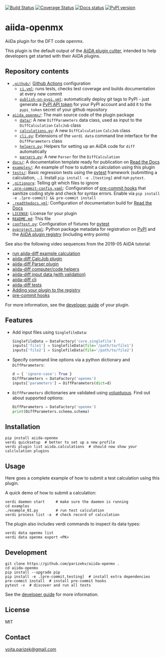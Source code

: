 [![Build Status][ci-badge]][ci-link]
[![Coverage Status][cov-badge]][cov-link]
[![Docs status][docs-badge]][docs-link]
[![PyPI version][pypi-badge]][pypi-link]

# aiida-openmx

AiiDa plugin for the DFT code openmx.

This plugin is the default output of the
[AiiDA plugin cutter](https://github.com/aiidateam/aiida-plugin-cutter),
intended to help developers get started with their AiiDA plugins.

## Repository contents

* [`.github/`](.github/): [Github Actions](https://github.com/features/actions) configuration
  * [`ci.yml`](.github/workflows/ci.yml): runs tests, checks test coverage and builds documentation at every new commit
  * [`publish-on-pypi.yml`](.github/workflows/publish-on-pypi.yml): automatically deploy git tags to PyPI - just generate a [PyPI API token](https://pypi.org/help/#apitoken) for your PyPI account and add it to the `pypi_token` secret of your github repository
* [`aiida_openmx/`](aiida_openmx/): The main source code of the plugin package
  * [`data/`](aiida_openmx/data/): A new `DiffParameters` data class, used as input to the `DiffCalculation` `CalcJob` class
  * [`calculations.py`](aiida_openmx/calculations.py): A new `DiffCalculation` `CalcJob` class
  * [`cli.py`](aiida_openmx/cli.py): Extensions of the `verdi data` command line interface for the `DiffParameters` class
  * [`helpers.py`](aiida_openmx/helpers.py): Helpers for setting up an AiiDA code for `diff` automatically
  * [`parsers.py`](aiida_openmx/parsers.py): A new `Parser` for the `DiffCalculation`
* [`docs/`](docs/): A documentation template ready for publication on [Read the Docs](http://aiida-diff.readthedocs.io/en/latest/)
* [`examples/`](examples/): An example of how to submit a calculation using this plugin
* [`tests/`](tests/): Basic regression tests using the [pytest](https://docs.pytest.org/en/latest/) framework (submitting a calculation, ...). Install `pip install -e .[testing]` and run `pytest`.
* [`.gitignore`](.gitignore): Telling git which files to ignore
* [`.pre-commit-config.yaml`](.pre-commit-config.yaml): Configuration of [pre-commit hooks](https://pre-commit.com/) that sanitize coding style and check for syntax errors. Enable via `pip install -e .[pre-commit] && pre-commit install`
* [`.readthedocs.yml`](.readthedocs.yml): Configuration of documentation build for [Read the Docs](https://readthedocs.org/)
* [`LICENSE`](LICENSE): License for your plugin
* [`README.md`](README.md): This file
* [`conftest.py`](conftest.py): Configuration of fixtures for [pytest](https://docs.pytest.org/en/latest/)
* [`pyproject.toml`](setup.json): Python package metadata for registration on [PyPI](https://pypi.org/) and the [AiiDA plugin registry](https://aiidateam.github.io/aiida-registry/) (including entry points)

See also the following video sequences from the 2019-05 AiiDA tutorial:

 * [run aiida-diff example calculation](https://www.youtube.com/watch?v=2CxiuiA1uVs&t=403s)
 * [aiida-diff CalcJob plugin](https://www.youtube.com/watch?v=2CxiuiA1uVs&t=685s)
 * [aiida-diff Parser plugin](https://www.youtube.com/watch?v=2CxiuiA1uVs&t=936s)
 * [aiida-diff computer/code helpers](https://www.youtube.com/watch?v=2CxiuiA1uVs&t=1238s)
 * [aiida-diff input data (with validation)](https://www.youtube.com/watch?v=2CxiuiA1uVs&t=1353s)
 * [aiida-diff cli](https://www.youtube.com/watch?v=2CxiuiA1uVs&t=1621s)
 * [aiida-diff tests](https://www.youtube.com/watch?v=2CxiuiA1uVs&t=1931s)
 * [Adding your plugin to the registry](https://www.youtube.com/watch?v=760O2lDB-TM&t=112s)
 * [pre-commit hooks](https://www.youtube.com/watch?v=760O2lDB-TM&t=333s)

For more information, see the [developer guide](https://aiida-diff.readthedocs.io/en/latest/developer_guide) of your plugin.


## Features

 * Add input files using `SinglefileData`:
   ```python
   SinglefileData = DataFactory('core.singlefile')
   inputs['file1'] = SinglefileData(file='/path/to/file1')
   inputs['file2'] = SinglefileData(file='/path/to/file2')
   ```

 * Specify command line options via a python dictionary and `DiffParameters`:
   ```python
   d = { 'ignore-case': True }
   DiffParameters = DataFactory('openmx')
   inputs['parameters'] = DiffParameters(dict=d)
   ```

 * `DiffParameters` dictionaries are validated using [voluptuous](https://github.com/alecthomas/voluptuous).
   Find out about supported options:
   ```python
   DiffParameters = DataFactory('openmx')
   print(DiffParameters.schema.schema)
   ```

## Installation

```shell
pip install aiida-openmx
verdi quicksetup  # better to set up a new profile
verdi plugin list aiida.calculations  # should now show your calclulation plugins
```


## Usage

Here goes a complete example of how to submit a test calculation using this plugin.

A quick demo of how to submit a calculation:
```shell
verdi daemon start     # make sure the daemon is running
cd examples
./example_01.py        # run test calculation
verdi process list -a  # check record of calculation
```

The plugin also includes verdi commands to inspect its data types:
```shell
verdi data openmx list
verdi data openmx export <PK>
```

## Development

```shell
git clone https://github.com/parizekv/aiida-openmx .
cd aiida-openmx
pip install --upgrade pip
pip install -e .[pre-commit,testing]  # install extra dependencies
pre-commit install  # install pre-commit hooks
pytest -v  # discover and run all tests
```

See the [developer guide](http://aiida-openmx.readthedocs.io/en/latest/developer_guide/index.html) for more information.

## License

MIT
## Contact

vojta.parizek@gmail.com


[ci-badge]: https://github.com/parizekv/aiida-openmx/workflows/ci/badge.svg?branch=master
[ci-link]: https://github.com/parizekv/aiida-openmx/actions
[cov-badge]: https://coveralls.io/repos/github/parizekv/aiida-openmx/badge.svg?branch=master
[cov-link]: https://coveralls.io/github/parizekv/aiida-openmx?branch=master
[docs-badge]: https://readthedocs.org/projects/aiida-openmx/badge
[docs-link]: http://aiida-openmx.readthedocs.io/
[pypi-badge]: https://badge.fury.io/py/aiida-openmx.svg
[pypi-link]: https://badge.fury.io/py/aiida-openmx
